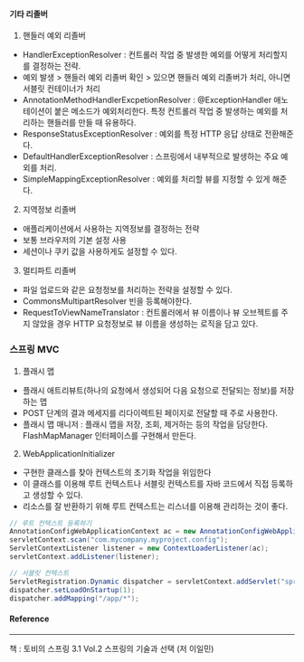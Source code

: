 #### 기타 리졸버

1. 핸들러 예외 리졸버
- HandlerExceptionResolver : 컨트롤러 작업 중 발생한 예외를 어떻게 처리할지를 결정하는 전략.
- 예외 발생 > 핸들러 예외 리졸버 확인 > 있으면 핸들러 예외 리졸버가 처리, 아니면 서블릿 컨테이너가 처리
- AnnotationMethodHandlerExcpetionResolver : @ExceptionHandler 애노테이션이 붙은 메소드가 예외처리한다. 특정 컨트롤러 작업 중 발생하는 예외를 처리하는 핸들러를 만들 때 유용하다.
- ResponseStatusExceptionResolver : 예외를 특정 HTTP 응답 상태로 전환해준다.
- DefaultHandlerExceptionResolver : 스프링에서 내부적으로 발생하는 주요 예외를 처리.
- SimpleMappingExceptionResolver : 예외를 처리할 뷰를 지정할 수 있게 해준다.

2. 지역정보 리졸버
- 애플리케이션에서 사용하는 지역정보를 결정하는 전략
- 보통 브라우저의 기본 설정 사용
- 세션이나 쿠키 값을 사용하게도 설정할 수 있다.

3. 멀티파트 리졸버
- 파일 업로드와 같은 요청정보를 처리하는 전략을 설정할 수 있다.
- CommonsMultipartResolver 빈을 등록해야한다.
- RequestToViewNameTranslator : 컨트롤러에서 뷰 이름이나 뷰 오브젝트를 주지 않았을 경우 HTTP 요청정보로 뷰 이름을 생성하는 로직을 담고 있다.

### 스프링 MVC

1. 플래시 맵 
- 플래시 애트리뷰트(하나의 요청에서 생성되어 다음 요청으로 전달되는 정보)를 저장하는 맵
- POST 단계의 결과 메세지를 리다이렉트된 페이지로 전달할 때 주로 사용한다.
- 플래시 맵 매니저 : 플래시 맵을 저장, 조회, 제거하는 등의 작업을 담당한다. FlashMapManager 인터페이스를 구현해서 만든다.

2. WebApplicationInitializer
- 구현한 클래스를 찾아 컨텍스트의 초기화 작업을 위임한다
- 이 클래스를 이용해 루트 컨텍스트나 서블릿 컨텍스트를 자바 코드에서 직접 등록하고 생성할 수 있다.
- 리소스를 잘 반환하기 위해 루트 컨텍스트는 리스너를 이용해 관리하는 것이 좋다.

``` java
// 루트 컨텍스트 등록하기
AnnotationConfigWebApplicationContext ac = new AnnotationConfigWebApplicationContext();
servletContext.scan("com.mycompany.myproject.config");
ServletContextListener listener = new ContextLoaderListener(ac);
servletContext.addListener(listener);

// 서블릿 컨텍스트 
ServletRegistration.Dynamic dispatcher = servletContext.addServlet("spring", new DispatcherServlet());
dispatcher.setLoadOnStartup(1);
dispatcher.addMapping("/app/*");
``` 
 

#### Reference
* * *
책 : 토비의 스프링 3.1 Vol.2 스프링의 기술과 선택 (저 이일민)
